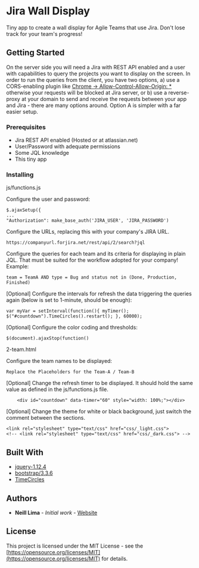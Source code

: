 # Jira Wall Display

Tiny app to create a wall display for Agile Teams that use Jira. Don't lose track for your team's progress! 

## Getting Started

On the server side you will need a Jira with REST API enabled and a user with capabilities to query the projects you want to display on the screen. In order to run the queries from the client, you have two options, a) use a CORS-enabling plugin like [Chrome -> Allow-Control-Allow-Origin: *](https://chrome.google.com/webstore/detail/allow-control-allow-origi/nlfbmbojpeacfghkpbjhddihlkkiljbi) otherwise your requests will be blocked at Jira server, or b) use a reverse-proxy at your domain to send and receive the requests between your app and Jira - there are many options around. Option A is simpler with a far easier setup. 

### Prerequisites

* Jira REST API enabled (Hosted or at atlassian.net)
* User/Password with adequate permissions
* Some JQL knowledge
* This tiny app 

### Installing

js/functions.js

Configure the user and password:

```
$.ajaxSetup({
...
"Authorization": make_base_auth('JIRA_USER', 'JIRA_PASSWORD')
```

Configure the URLs, replacing this with your company's JIRA URL. 

```
https://companyurl.forjira.net/rest/api/2/search?jql
```

Configure the queries for each team and its criteria for displaying in plain JQL. That must be suited for the workflow adopted for your company! Example:

```
team = TeamA AND type = Bug and status not in (Done, Production, Finished)
```

[Optional] Configure the intervals for refresh the data triggering the queries again (below is set to 1-minute, should be enough):

```
var myVar = setInterval(function(){ myTimer(); $("#countdown").TimeCircles().restart(); }, 60000);
```

[Optional] Configure the color coding and thresholds:

```
$(document).ajaxStop(function()
```

2-team.html

Configure the team names to be displayed:

```
Replace the Placeholders for the Team-A / Team-B
```

[Optional] Change the refresh timer to be displayed. It should hold the same value as defined in the js/functions.js file. 

```
	<div id="countdown" data-timer="60" style="width: 100%;"></div>
```

[Optional] Change the theme for white or black background, just switch the comment between the sections. 

```
<link rel="stylesheet" type="text/css" href="css/_light.css"> 
<!-- <link rel="stylesheet" type="text/css" href="css/_dark.css"> -->
```

## Built With

* [jquery-1.12.4](https://jquery.com/)
* [bootstrap/3.3.6](http://getbootstrap.com/)
* [TimeCircles](http://git.wimbarelds.nl/TimeCircles/readme.php)

## Authors

* **Neill Lima** - *Initial work* - [Website](http://neill.com.br)

## License

This project is licensed under the MIT License - see the [https://opensource.org/licenses/MIT](https://opensource.org/licenses/MIT) for details.